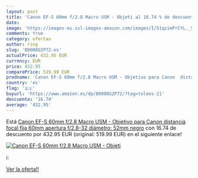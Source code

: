 ```yaml
---
layout: post
title: 'Canon EF-S 60mm f/2.8 Macro USM - Objeti al 16.74 % de descuento'
date: 
image: 'https://images-eu.ssl-images-amazon.com/images/I/51qzimPrCYL._SL200_.jpg'
comments: true
category: ofertas
author: ring
slug: 'B0008G2P72-es'
actualPrice: 432.95 EUR
currency: EUR
price: 432.95
comparePrice: 519.99 EUR
prodname: 'Canon EF-S 60mm f/2.8 Macro USM - Objetivo para Canon  distancia focal fija 60mm  apertura f/2.8-32  diámetro: 52mm  negro'
country: 'es'
flag: '🇪🇸'
buyurl: 'https://www.amazon.es/dp/B0008G2P72/?tag=tolees-21'
descuento: '16.74'
average: '432.95'
---
```


Está [Canon EF-S 60mm f/2.8 Macro USM - Objetivo para Canon  distancia focal fija 60mm  apertura f/2.8-32  diámetro: 52mm  negro](https://www.amazon.es/dp/B0008G2P72/?tag=tolees-21) con 16.74 de descuento por 432.95 EUR (original: 519.99 EUR) en el siguiente enlace!

[![Canon EF-S 60mm f/2.8 Macro USM - Objeti](https://images-eu.ssl-images-amazon.com/images/I/51qzimPrCYL._SL200_.jpg)](https://www.amazon.es/dp/B0008G2P72/?tag=tolees-21)

ℹ️:


[Ver la oferta!!](https://www.amazon.es/dp/B0008G2P72/?tag=tolees-21)
